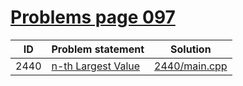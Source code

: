 # [Problems page 097](https://www.e-olymp.com/en/problems?page=97)


| ID   | Problem statement                                              | Solution                       |
|------|----------------------------------------------------------------|--------------------------------|
| 2440 | [n-th Largest Value](https://www.e-olymp.com/en/problems/2440) | [2440/main.cpp](2440/main.cpp) |


